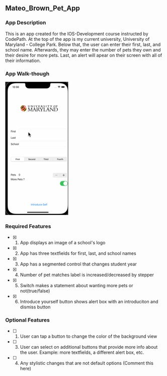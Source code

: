 ## Mateo_Brown_Pet_App

### App Description

This is an app created for the IOS-Development course instructed by CodePath. At the top of the app is my current university, University of Maryland - College Park. Below that, the user can enter their first, last, and school name. Afterwards, they may enter the number of pets they own and their desire for more pets. Last, an alert will apear on their screen with all of their information. 

### App Walk-though

<img src="https://github.com/teobear322/codepath-prework/blob/main/MateoIntroductionApp.gif" width=200><br>

### Required Features

- [x] 1. App displays an image of a school's logo
- [x] 2. App has three textfields for first, last, and school names
- [x] 3. App has a segmented control that changes student year
- [x] 4. Number of pet matches label is increased/decreased by stepper
- [x] 5. Switch makes a statement about wanting more pets or not(true/false) 
- [x] 6. Introduce yourself button shows alert box with an introduciton and dismiss button

### Optional Features

- [ ] 1. User can tap a button to change the color of the background view
- [ ] 3. User can select on additional buttons that provide more info about the user. Example: more textfields, a different alert box, etc.
- [ ] 4. Any stylistic changes that are not default options (Comment this here)
